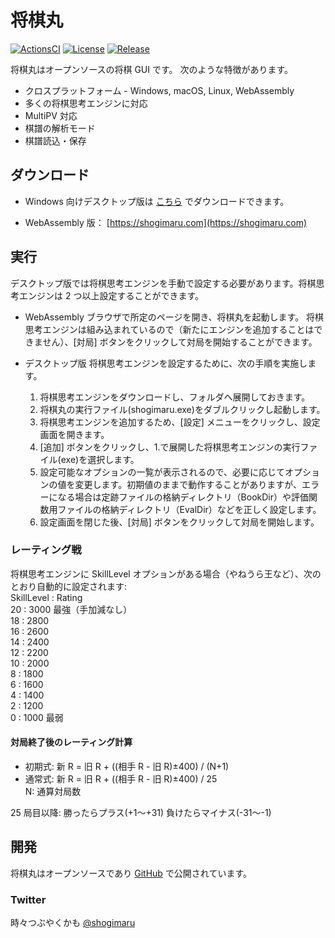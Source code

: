 # 将棋丸

[![ActionsCI](https://github.com/shogimaru/shogimaru/actions/workflows/actions.yml/badge.svg)](https://github.com/shogimaru/shogimaru/actions/workflows/actions.yml)
[![License](https://img.shields.io/badge/license-MIT-blue)](https://opensource.org/licenses/MIT)
[![Release](https://img.shields.io/github/v/release/shogimaru/shogimaru.svg)](https://github.com/shogimaru/shogimaru/releases)

将棋丸はオープンソースの将棋 GUI です。
次のような特徴があります。

- クロスプラットフォーム - Windows, macOS, Linux, WebAssembly
- 多くの将棋思考エンジンに対応
- MultiPV 対応
- 棋譜の解析モード
- 棋譜読込・保存

## ダウンロード

- Windows 向けデスクトップ版は [こちら](https://github.com/shogimaru/shogimaru/releases) でダウンロードできます。

- WebAssembly 版： [https://shogimaru.com](https://shogimaru.com)

## 実行

デスクトップ版では将棋思考エンジンを手動で設定する必要があります。将棋思考エンジンは 2 つ以上設定することができます。

- WebAssembly
  ブラウザで所定のページを開き、将棋丸を起動します。
  将棋思考エンジンは組み込まれているので（新たにエンジンを追加することはできません）、[対局] ボタンをクリックして対局を開始することができます。

- デスクトップ版
  将棋思考エンジンを設定するために、次の手順を実施します。
  1.  将棋思考エンジンをダウンロードし、フォルダへ展開しておきます。
  2.  将棋丸の実行ファイル(shogimaru.exe)をダブルクリックし起動します。
  3.  将棋思考エンジンを追加するため、[設定] メニューをクリックし、設定画面を開きます。
  4.  [追加] ボタンをクリックし、1.で展開した将棋思考エンジンの実行ファイル(exe)を選択します。
  5.  設定可能なオプションの一覧が表示されるので、必要に応じてオプションの値を変更します。初期値のままで動作することがありますが、エラーになる場合は定跡ファイルの格納ディレクトリ（BookDir）や評価関数用ファイルの格納ディレクトリ（EvalDir）などを正しく設定します。
  6.  設定画面を閉じた後、[対局] ボタンをクリックして対局を開始します。

### レーティング戦

将棋思考エンジンに SkillLevel オプションがある場合（やねうら王など）、次のとおり自動的に設定されます:  
 SkillLevel : Rating  
 20 : 3000 最強（手加減なし）  
 18 : 2800  
 16 : 2600  
 14 : 2400  
 12 : 2200  
 10 : 2000  
 8 : 1800  
 6 : 1600  
 4 : 1400  
 2 : 1200  
 0 : 1000 最弱

#### 対局終了後のレーティング計算

- 初期式: 新 R = 旧 R + ((相手 R - 旧 R)±400) / (N+1)
- 通常式: 新 R = 旧 R + ((相手 R - 旧 R)±400) / 25  
  N: 通算対局数

25 局目以降:
勝ったらプラス(+1〜+31)
負けたらマイナス(-31〜-1)

## 開発

将棋丸はオープンソースであり [GitHub](https://github.com/shogimaru/shogimaru) で公開されています。

### Twitter

時々つぶやくかも [@shogimaru](https://twitter.com/shogimaru)
